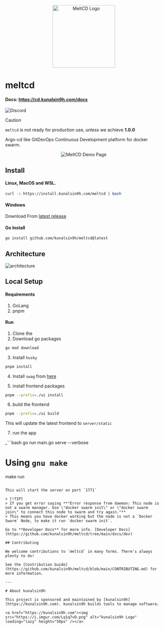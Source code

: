 <div align="center">
    <img alt="MeltCD Logo" height="200px" src="https://github.com/kunalsin9h/meltcd/assets/82411321/9065c92d-79a5-44ff-aa53-3e0bd40f0080">
</div>

# meltcd

#### Docs: https://cd.kunalsin9h.com/docs

![Discord](https://img.shields.io/discord/1086894797622624257)

> [!Caution]
> `meltcd` is not ready for production use, unless we achieve **1.0.0**

Argo-cd like GitDevOps Continuous Development platform for docker swarm.

<div align="center">
    <img alt="MeltCD Demo Page" src="https://i.imgur.com/LxaD7qM.png">
</div>

## Install

#### Linux, MacOS and WSL.

```bash
curl -s https://install.kunalsin9h.com/meltcd | bash
```

#### Windows

Download From [latest release](https://github.com/kunalsin9h/meltcd/releases/latest)

#### Go Install

```bash
go install github.com/kunalsin9h/meltcd@latest
```

## Architecture

![architecture](https://github.com/kunalsin9h/meltcd/assets/82411321/f73f80a5-a533-420d-aee9-6a06e2b13976)

## Local Setup

#### Requirements

1. GoLang
2. pnpm

#### Run

1. Clone the
2. Download go packages

```bash
go mod download
```

3. Install `husky`

```bash
pnpm install
```

4. Install `swag` from [here](https://github.com/swaggo/swag)

5. install frontend packages

```bash
pnpm --prefix=./ui install
```

6. build the frontend

```bash
pnpm --prefix=./ui build
```

This will update the latest frontend to `server/static`

7. run the app

_```bash
go run main.go serve --verbose

# Using `gnu make`
make run
```_

This will start the server on port `1771`

> [!TIP]
> If you get error saying **"Error response from daemon: This node is not a swarm manager. Use \"docker swarm init\" or \"docker swarm join\" to connect this node to swarm and try again."**
> This means you have docker working but the node is not a `Docker Swarm` Node, to make it run `docker swarm init`.

Go to **Developer Docs** for more info. [Developer Docs](https://github.com/kunalsin9h/meltcd/tree/main/docs/dev)

## Contributing

We welcome contributions to `meltcd` in many forms. There's always plenty to do!

See the [Contribution Guide](https://github.com/kunalsin9h/meltcd/blob/main/CONTRIBUTING.md) for more information.

---

# About kunalsin9h

This project is sponsored and maintained by [kunalsin9h](https://kunalsin9h.com). kunalsin9h builds tools to manage software.

<a href="https://kunalsin9h.com"><img src="https://i.imgur.com/Lq1q7vO.png" alt="kunalsin9h Logo" loading="lazy" height="50px" /></a>
